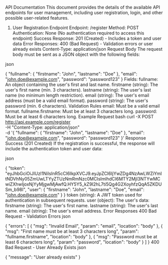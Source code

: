 API Documentation
This document provides the details of the available API endpoints for user management, including user registration, login, and other possible user-related features.

1. User Registration Endpoint
Endpoint: /register
Method: POST
Authentication: None (No authentication required to access this endpoint)
Success Response: 201 (Created) - Includes a token and user data
Error Responses:
400 (Bad Request) - Validation errors or user already exists
Content-Type: application/json
Request Body
The request body must be sent as a JSON object with the following fields:

json

{
  "fullname": {
    "firstname": "John",
    "lastname": "Doe"
  },
  "email": "john.doe@example.com",
  "password": "password123"
}
Fields:
fullname: An object containing the user's first and last name.
firstname (string): The user's first name (min. 3 characters).
lastname (string): The user's last name (no minimum length restriction).
email (string): The user's email address (must be a valid email format).
password (string): The user's password (min. 6 characters).
Validation Rules
email: Must be a valid email format.
fullname.firstname: Must be at least 3 characters long.
password: Must be at least 6 characters long.
Example Request
bash
curl -X POST http://api.example.com/register \
  -H "Content-Type: application/json" \
  -d '{
    "fullname": {
      "firstname": "John",
      "lastname": "Doe"
    },
    "email": "john.doe@example.com",
    "password": "password123"
  }'
Response
Success (201 Created)
If the registration is successful, the response will include the authentication token and user data:

json

{
  "token": "eyJhbGciOiJIUzI1NiIsInR5cCI6IkpXVCJ9.eyJpZCI6IjYwZDg4NzAwLWZiYmItNDVhNy05ZmUwLTYyZTUzNmRmNzc0MCIsImlhdCI6MTY2MjI3NTYwMCwiZXhwIjoxNjYyMjgwMjAwfQ.HY5Y5_kZ9I2hL7ti5Qg4G2XoyhfzQqA5ZKDUSm_b98I",
  "user": {
    "firstname": "John",
    "lastname": "Doe",
    "email": "john.doe@example.com"
  }
}
token (string): A JWT token used for authentication in subsequent requests.
user (object): The user's data:
firstname (string): The user's first name.
lastname (string): The user's last name.
email (string): The user's email address.
Error Responses
400 Bad Request - Validation Errors
json

{
  "errors": [
    {
      "msg": "Invalid Email",
      "param": "email",
      "location": "body"
    },
    {
      "msg": "First name must be at least 3 characters long",
      "param": "fullname.firstname",
      "location": "body"
    },
    {
      "msg": "Password must be at least 6 characters long",
      "param": "password",
      "location": "body"
    }
  ]
}
400 Bad Request - User Already Exists
json

{
  "message": "User already exists"
}